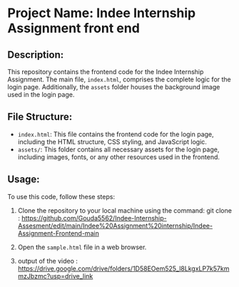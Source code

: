 # Project Name: Indee Internship Assignment front end

## Description:
This repository contains the frontend code for the Indee Internship Assignment. The main file, `index.html`, comprises the complete logic for the login page. Additionally, the `assets` folder houses the background image used in the login page.

## File Structure:
- `index.html`: This file contains the frontend code for the login page, including the HTML structure, CSS styling, and JavaScript logic.
- `assets/`: This folder contains all necessary assets for the login page, including images, fonts, or any other resources used in the frontend.

## Usage:
To use this code, follow these steps:
1. Clone the repository to your local machine using the command:
  git clone  : https://github.com/Gouda5562/Indee-Internship-Assesment/edit/main/Indee%20Assignment%20internship/Indee-Assignment-Frontend-main

2. Open the `sample.html` file in a web browser.
3. output of the video : https://drive.google.com/drive/folders/1D58EOem525_l8LkgxLP7k57kmmzJbzmc?usp=drive_link

